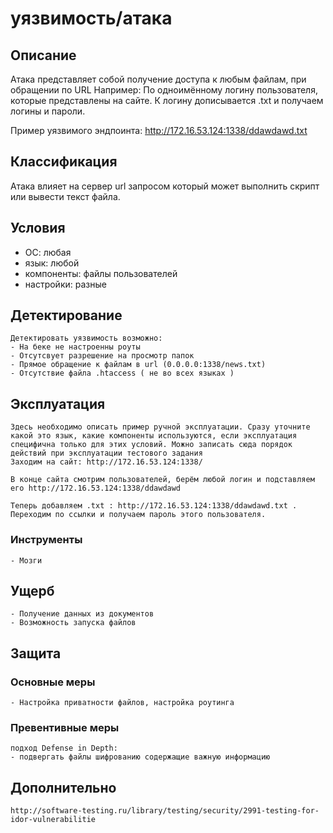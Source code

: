 # уязвимость/атака

## Описание
Атака представляет собой получение доступа к любым файлам, при обращении по URL
Например: По одноимённому логину пользователя, которые представлены на сайте. К логину дописывается .txt и получаем логины и пароли.

Пример уязвимого эндпоинта: http://172.16.53.124:1338/ddawdawd.txt

## Классификация
Атака влияет на сервер url запросом который может выполнить скрипт или вывести текст файла.
	

## Условия
- ОС: любая
- язык: любой
- компоненты: файлы пользователей
- настройки: разные

## Детектирование
	Детектировать уязвимость возможно:
	- На беке не настроенны роуты
	- Отсутсвует разрешение на просмотр папок 
	- Прямое обращение к файлам в url (0.0.0.0:1338/news.txt)
	- Отсутствие файла .htaccess ( не во всех языках )	
## Эксплуатация
	Здесь необходимо описать пример ручной эксплуатации. Сразу уточните какой это язык, какие компоненты используются, если эксплуатация специфична только для этих условий. Можно записать сюда порядок действий при эксплуатации тестового задания
	Заходим на сайт: http://172.16.53.124:1338/

	В конце сайта смотрим пользователей, берём любой логин и подставляем его http://172.16.53.124:1338/ddawdawd

	Теперь добавляем .txt : http://172.16.53.124:1338/ddawdawd.txt . Переходим по ссылки и получаем пароль этого пользователя.

### Инструменты
	- Мозги

## Ущерб
	- Получение данных из документов
	- Возможность запуска файлов	
## Защита
### Основные меры
	- Настройка приватности файлов, настройка роутинга
### Превентивные меры
	подход Defense in Depth:
	- подвергать файлы шифрованию содержащие важную информацию 

## Дополнительно
	http://software-testing.ru/library/testing/security/2991-testing-for-idor-vulnerabilitie
